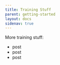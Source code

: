 ```yaml
---
title: Training Stuff
parent: getting-started
layout: docs
sidenav: true
---
```

More training stuff:

* post
* post
* post
